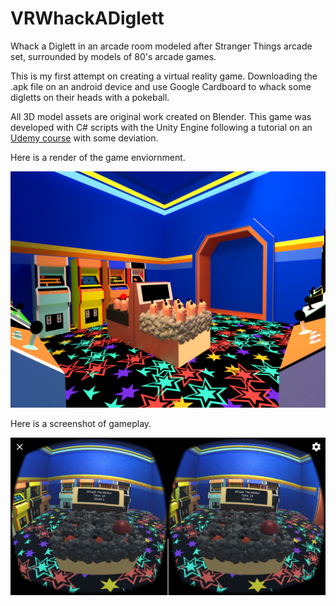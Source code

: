 # VRWhackADiglett
 Whack a Diglett in an arcade room modeled after Stranger Things arcade set, surrounded by models of 80's arcade games.

This is my first attempt on creating a virtual reality game.  Downloading the .apk file on an android device and use Google Cardboard to 
whack some digletts on their heads with a pokeball.

All 3D model assets are original work created on Blender. This game was developed with C# scripts with the Unity Engine following a tutorial on an <a href= "https://www.udemy.com/build-30-mini-virtual-reality-games-in-unity-3d-from-scratch/" target ="_blank">Udemy course</a> with some deviation.

Here is a render of the game enviornment.

!["arcade enviornment"](https://github.com/citrusapple/VRWhackADiglett/blob/master/Images/arcade_render_png.png)

Here is a screenshot of gameplay.

!["whacking digletts in VR"](https://github.com/citrusapple/VRWhackADiglett/blob/master/Images/gameplay.jpg)
